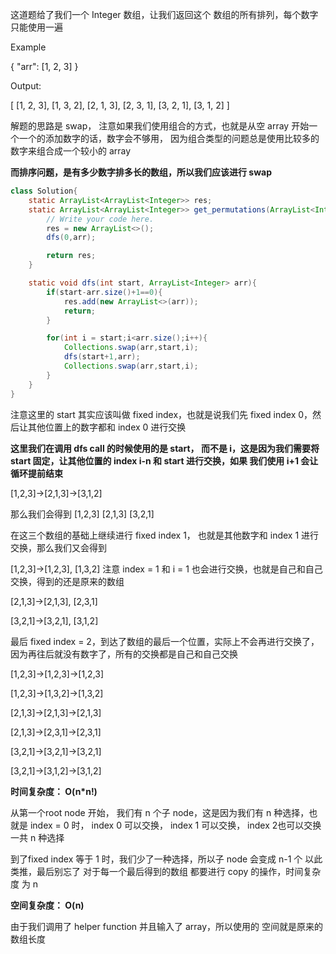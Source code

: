 这道题给了我们一个 Integer 数组，让我们返回这个 数组的所有排列，每个数字只能使用一遍

Example

{
"arr": [1, 2, 3]
}

Output:

[
[1, 2, 3],
[1, 3, 2],
[2, 1, 3],
[2, 3, 1],
[3, 2, 1],
[3, 1, 2]
]

解题的思路是 swap， 注意如果我们使用组合的方式，也就是从空 array 开始一个一个的添加数字的话，数字会不够用，
因为组合类型的问题总是使用比较多的 数字来组合成一个较小的 array

**而排序问题，是有多少数字排多长的数组，所以我们应该进行 swap**

```java
class Solution{
    static ArrayList<ArrayList<Integer>> res;
    static ArrayList<ArrayList<Integer>> get_permutations(ArrayList<Integer> arr) {
        // Write your code here.
        res = new ArrayList<>();
        dfs(0,arr);

        return res;
    }

    static void dfs(int start, ArrayList<Integer> arr){
        if(start-arr.size()+1==0){
            res.add(new ArrayList<>(arr));
            return;
        }

        for(int i = start;i<arr.size();i++){
            Collections.swap(arr,start,i);
            dfs(start+1,arr);
            Collections.swap(arr,start,i);
        }
    }
}
```


注意这里的 start 其实应该叫做 fixed index，也就是说我们先 fixed index 0，然后让其他位置上的数字都和 index 0 进行交换

**这里我们在调用 dfs call 的时候使用的是 start， 而不是 i，这是因为我们需要将 start 固定，让其他位置的 index i-n 和 start 进行交换，如果 我们使用 i+1 会让循环提前结束**

[1,2,3]->[2,1,3]->[3,1,2]

那么我们会得到  [1,2,3]  [2,1,3]   [3,2,1]

在这三个数组的基础上继续进行 fixed index 1， 也就是其他数字和 index 1 进行交换，那么我们又会得到

[1,2,3]->[1,2,3], [1,3,2]    注意 index = 1 和 i = 1 也会进行交换，也就是自己和自己交换，得到的还是原来的数组

[2,1,3]->[2,1,3], [2,3,1]

[3,2,1]->[3,2,1], [3,1,2]

最后 fixed index = 2，到达了数组的最后一个位置，实际上不会再进行交换了，因为再往后就没有数字了，所有的交换都是自己和自己交换


[1,2,3]->[1,2,3]->[1,2,3]

[1,2,3]->[1,3,2]->[1,3,2]

[2,1,3]->[2,1,3]->[2,1,3]

[2,1,3]->[2,3,1]->[2,3,1]

[3,2,1]->[3,2,1]->[3,2,1]

[3,2,1]->[3,1,2]->[3,1,2]

**时间复杂度： O(n*n!)**

从第一个root node 开始， 我们有 n 个子 node，这是因为我们有 n 种选择，也就是 index = 0 时， index 0 可以交换， index 1 可以交换， index 2也可以交换 一共 n 种选择

到了fixed index 等于 1 时，我们少了一种选择，所以子 node 会变成 n-1 个
以此类推，最后别忘了 对于每一个最后得到的数组 都要进行 copy 的操作，时间复杂度 为 n


**空间复杂度： O(n)**

由于我们调用了 helper function 并且输入了 array，所以使用的 空间就是原来的数组长度





